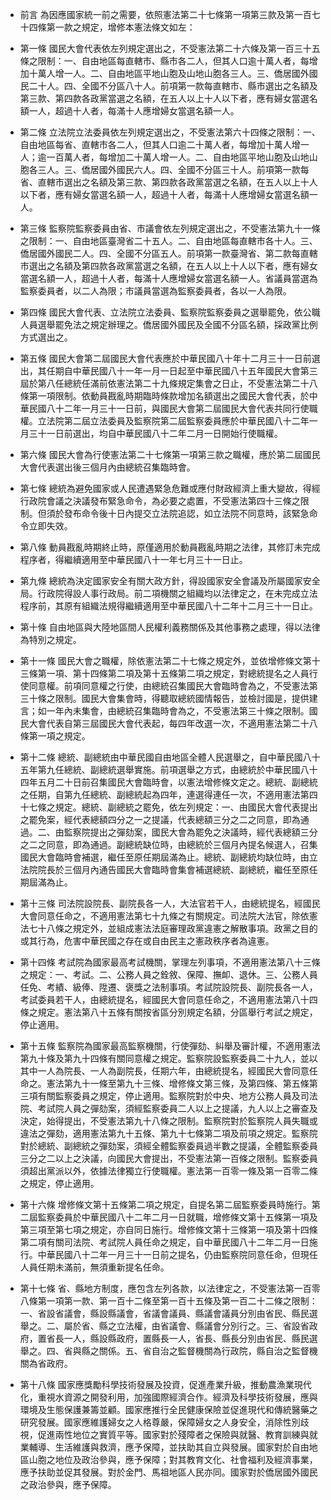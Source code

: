 * 前言 為因應國家統一前之需要，依照憲法第二十七條第一項第三款及第一百七十四條第一款之規定，增修本憲法條文如左：

* 第一條 國民大會代表依左列規定選出之，不受憲法第二十六條及第一百三十五條之限制：一、自由地區每直轄市、縣市各二人，但其人口逾十萬人者，每增加十萬人增一人。二、自由地區平地山胞及山地山胞各三人。三、僑居國外國民二十人。四、全國不分區八十人。前項第一款每直轄市、縣市選出之名額及第三款、第四款各政黨當選之名額，在五人以上十人以下者，應有婦女當選名額一人，超過十人者，每滿十人應增婦女當選名額一人。

* 第二條 立法院立法委員依左列規定選出之，不受憲法第六十四條之限制：一、自由地區每省、直轄市各二人，但其人口逾二十萬人者，每增加十萬人增一人；逾一百萬人者，每增加二十萬人增一人。二、自由地區平地山胞及山地山胞各三人。三、僑居國外國民六人。四、全國不分區三十人。前項第一款每省、直轄市選出之名額及第三款、第四款各政黨當選之名額，在五人以上十人以下者，應有婦女當選名額一人，超過十人者，每滿十人應增婦女當選名額一人。

* 第三條 監察院監察委員由省、市議會依左列規定選出之，不受憲法第九十一條之限制：一、自由地區臺灣省二十五人。二、自由地區每直轄市各十人。三、僑居國外國民二人。四、全國不分區五人。前項第一款臺灣省、第二款每直轄市選出之名額及第四款各政黨當選之名額，在五人以上十人以下者，應有婦女當選名額一人，超過十人者，每滿十人應增婦女當選名額一人。省議員當選為監察委員者，以二人為限；市議員當選為監察委員者，各以一人為限。

* 第四條 國民大會代表、立法院立法委員、監察院監察委員之選舉罷免，依公職人員選舉罷免法之規定辦理之。僑居國外國民及全國不分區名額，採政黨比例方式選出之。

* 第五條 國民大會第二屆國民大會代表應於中華民國八十年十二月三十一日前選出，其任期自中華民國八十一年一月一日起至中華民國八十五年國民大會第三屆於第八任總統任滿前依憲法第二十九條規定集會之日止，不受憲法第二十八條第一項限制。依動員戡亂時期臨時條款增加名額選出之國民大會代表，於中華民國八十二年一月三十一日前，與國民大會第二屆國民大會代表共同行使職權。立法院第二屆立法委員及監察院第二屆監察委員應於中華民國八十二年一月三十一日前選出，均自中華民國八十二年二月一日開始行使職權。

* 第六條 國民大會為行使憲法第二十七條第一項第三款之職權，應於第二屆國民大會代表選出後三個月內由總統召集臨時會。

* 第七條 總統為避免國家或人民遭遇緊急危難或應付財政經濟上重大變故，得經行政院會議之決議發布緊急命令，為必要之處置，不受憲法第四十三條之限制。但須於發布命令後十日內提交立法院追認，如立法院不同意時，該緊急命令立即失效。

* 第八條 動員戡亂時期終止時，原僅適用於動員戡亂時期之法律，其修訂未完成程序者，得繼續適用至中華民國八十一年七月三十一日止。

* 第九條 總統為決定國家安全有關大政方針，得設國家安全會議及所屬國家安全局。行政院得設人事行政局。前二項機關之組織均以法律定之，在未完成立法程序前，其原有組織法規得繼續適用至中華民國八十二年十二月三十一日止。

* 第十條 自由地區與大陸地區間人民權利義務關係及其他事務之處理，得以法律為特別之規定。

* 第十一條 國民大會之職權，除依憲法第二十七條之規定外，並依增修條文第十三條第一項、第十四條第二項及第十五條第二項之規定，對總統提名之人員行使同意權。前項同意權之行使，由總統召集國民大會臨時會為之，不受憲法第三十條之限制。國民大會集會時，得聽取總統國情報告，並檢討國是，提供建言；如一年內未集會，由總統召集臨時會為之，不受憲法第三十條之限制。國民大會代表自第三屆國民大會代表起，每四年改選一次，不適用憲法第二十八條第一項之規定。

* 第十二條 總統、副總統由中華民國自由地區全體人民選舉之，自中華民國八十五年第九任總統、副總統選舉實施。前項選舉之方式，由總統於中華民國八十四年五月二十日前召集國民大會臨時會，以憲法增修條文定之。總統、副總統之任期，自第九任總統、副總統起為四年，連選得連任一次，不適用憲法第四十七條之規定。總統、副總統之罷免，依左列規定：一、由國民大會代表提出之罷免案，經代表總額四分之一之提議，代表總額三分之二之同意，即為通過。二、由監察院提出之彈劾案，國民大會為罷免之決議時，經代表總額三分之二之同意，即為通過。副總統缺位時，由總統於三個月內提名候選人，召集國民大會臨時會補選，繼任至原任期屆滿為止。總統、副總統均缺位時，由立法院院長於三個月內通告國民大會臨時會集會補選總統、副總統，繼任至原任期屆滿為止。

* 第十三條 司法院設院長、副院長各一人，大法官若干人，由總統提名，經國民大會同意任命之，不適用憲法第七十九條之有關規定。司法院大法官，除依憲法七十八條之規定外，並組成憲法法庭審理政黨違憲之解散事項。政黨之目的或其行為，危害中華民國之存在或自由民主之憲政秩序者為違憲。

* 第十四條 考試院為國家最高考試機關，掌理左列事項，不適用憲法第八十三條之規定：一、考試。二、公務人員之銓敘、保障、撫卹、退休。三、公務人員任免、考績、級俸、陞遷、褒獎之法制事項。考試院設院長、副院長各一人，考試委員若干人，由總統提名，經國民大會同意任命之，不適用憲法第八十四條之規定。憲法第八十五條有關按省區分別規定名額，分區舉行考試之規定，停止適用。

* 第十五條 監察院為國家最高監察機關，行使彈劾、糾舉及審計權，不適用憲法第九十條及第九十四條有關同意權之規定。監察院設監察委員二十九人，並以其中一人為院長、一人為副院長，任期六年，由總統提名，經國民大會同意任命之。憲法第九十一條至第九十三條、增修條文第三條，及第四條、第五條第三項有關監察委員之規定，停止適用。監察院對於中央、地方公務人員及司法院、考試院人員之彈劾案，須經監察委員二人以上之提議，九人以上之審查及決定，始得提出，不受憲法第九十八條之限制。監察院對於監察院人員失職或違法之彈劾，適用憲法第九十五條、第九十七條第二項及前項之規定。監察院對於總統、副總統之彈劾案，須經全體監察委員過半數之提議，全體監察委員三分之二以上之決議，向國民大會提出，不受憲法第一百條之限制。監察委員須超出黨派以外，依據法律獨立行使職權。憲法第一百零一條及第一百零二條之規定，停止適用。

* 第十六條 增修條文第十五條第二項之規定，自提名第二屆監察委員時施行。第二屆監察委員於中華民國八十二年二月一日就職，增修條文第十五條第一項及第三項至第七項之規定，亦自同日施行。增修條文第十三條第一項及第十四條第二項有關司法院、考試院人員任命之規定，自中華民國八十二年二月一日施行。中華民國八十二年一月三十一日前之提名，仍由監察院同意任命，但現任人員任期未滿前，無須重新提名任命。

* 第十七條 省、縣地方制度，應包含左列各款，以法律定之，不受憲法第一百零八條第一項第一款、第一百十二條至第一百十五條及第一百二十二條之限制：一、省設省議會，縣設縣議會，省議會議員、縣議會議員分別由省民、縣民選舉之。二、屬於省、縣之立法權，由省議會、縣議會分別行之。三、省設省政府，置省長一人，縣設縣政府，置縣長一人，省長、縣長分別由省民、縣民選舉之。四、省與縣之關係。五、省自治之監督機關為行政院，縣自治之監督機關為省政府。

* 第十八條 國家應獎勵科學技術發展及投資，促進產業升級，推動農漁業現代化，重視水資源之開發利用，加強國際經濟合作。經濟及科學技術發展，應與環境及生態保護兼籌並顧。國家應推行全民健康保險並促進現代和傳統醫藥之研究發展。國家應維護婦女之人格尊嚴，保障婦女之人身安全，消除性別歧視，促進兩性地位之實質平等。國家對於殘障者之保險與就醫、教育訓練與就業輔導、生活維護與救濟，應予保障，並扶助其自立與發展。國家對於自由地區山胞之地位及政治參與，應予保障；對其教育文化、社會福利及經濟事業，應予扶助並促其發展。對於金門、馬祖地區人民亦同。國家對於僑居國外國民之政治參與，應予保障。

